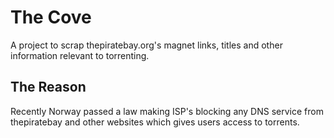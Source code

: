 # The Cove
A project to scrap thepiratebay.org's magnet links, titles and other information relevant to torrenting.

## The Reason
Recently Norway passed a law making ISP's blocking any DNS service from thepiratebay and other websites which gives users access to torrents.
